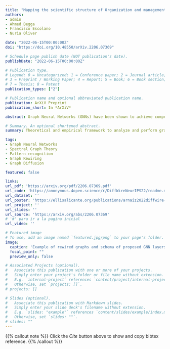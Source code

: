 ```yaml
---
title: "Mapping the scientific structure of Organization and management of enterprises using complex networks"
authors:
- admin
- Ahmed Begga
- Francisco Escolano
- Nuria Oliver

date: "2022-06-15T00:00:00Z"
doi: "https://doi.org/10.48550/arXiv.2206.07369"

# Schedule page publish date (NOT publication's date).
publishDate: "2022-06-15T00:00:00Z"

# Publication type.
# Legend: 0 = Uncategorized; 1 = Conference paper; 2 = Journal article;
# 3 = Preprint / Working Paper; 4 = Report; 5 = Book; 6 = Book section;
# 7 = Thesis; 8 = Patent
publication_types: ["2"]

# Publication name and optional abbreviated publication name.
publication: ArXiV Preprint
publication_short: In *ArXiV*

abstract: Graph Neural Networks (GNNs) have been shown to achieve competitive results to tackle graph-related tasks, such as node and graph classification, link prediction and node and graph clustering in a variety of domains. Most GNNs use a message passing framework and hence are called MPNNs. Despite their promising results, MPNNs have been reported to suffer from over-smoothing, over-squashing and under-reaching. Graph rewiring and graph pooling have been proposed in the literature as solutions to address these limitations. However, most state-of-the-art graph rewiring methods fail to preserve the global topology of the graph, are not differentiable (inductive) and require the tuning of hyper-parameters. In this paper, we propose **DiffWire**, a novel framework for graph rewiring in MPNNs that is principled, fully differentiable and parameter-free by leveraging the Lovász bound. Our approach provides a unified theory for graph rewiring by proposing two new, complementary layers in MPNNs. First, **CTLayer**, a layer that learns the commute times and uses them as a relevance function for edge re-weighting; second, **GAPLayer**, a layer to optimize the spectral gap, depending on the nature of the network and the task at hand. We empirically validate the value of our proposed approach and each of these layers separately with benchmark datasets for graph classification. DiffWire brings together the learnability of commute times to related definitions of curvature, opening the door to the development of more expressive MPNNs.

# Summary. An optional shortened abstract.
summary: Theoretical and empirical framework to analyze and perform graph rewiring in a principled way. Also, proposal of calulation of Commute Times (resistance) in a GNN layer and Bottleneck minimizarion using Spectral gradients.

tags:
- Graph Neural Networks
- Spectral Graph Theory
- Pattern recognition
- Graph Rewiring
- Graph Diffusion

featured: false

links:
url_pdf: 'https://arxiv.org/pdf/2206.07369.pdf'
url_code: 'https://anonymous.4open.science/r/DiffWireNeurIPS22/readme.md'
url_dataset: ''
url_poster: 'https://ellisalicante.org/publications/arnaiz2022diffwire-en/'
url_project: ''
url_slides: ''
url_source: 'https://arxiv.org/abs/2206.07369' 
# '#' para ir a la pagina inicial
url_video: ''

# Featured image
# To use, add an image named `featured.jpg/png` to your page's folder. 
image:
  caption: 'Example of rewired graphs and schema of proposed GNN layers'
  focal_point: ""
  preview_only: false

# Associated Projects (optional).
#   Associate this publication with one or more of your projects.
#   Simply enter your project's folder or file name without extension.
#   E.g. `internal-project` references `content/project/internal-project/index.md`.
#   Otherwise, set `projects: []`.
# projects: []

# Slides (optional).
#   Associate this publication with Markdown slides.
#   Simply enter your slide deck's filename without extension.
#   E.g. `slides: "example"` references `content/slides/example/index.md`.
#   Otherwise, set `slides: ""`.
# slides: ""
---
```


{{% callout note %}}
Click the *Cite* button above to show and copy bibtex reference.
{{% /callout %}}

